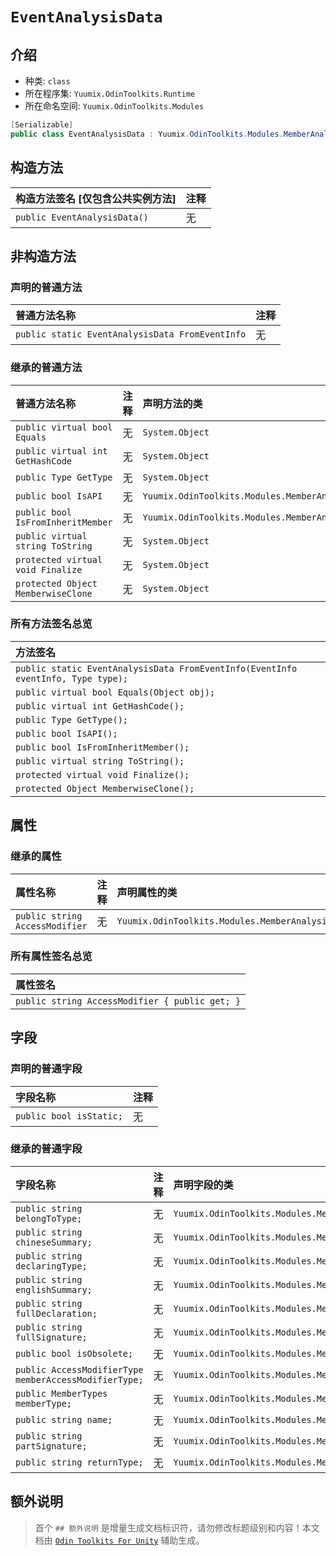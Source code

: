 ﻿# `EventAnalysisData`

## 介绍

- 种类: `class`
- 所在程序集: `Yuumix.OdinToolkits.Runtime`
- 所在命名空间: `Yuumix.OdinToolkits.Modules`

``` csharp
[Serializable]
public class EventAnalysisData : Yuumix.OdinToolkits.Modules.MemberAnalysisData
```

## 构造方法

| 构造方法签名 [仅包含公共实例方法] | 注释 |
| :--- | :--- |
| `public EventAnalysisData()` | 无 |

## 非构造方法

### 声明的普通方法

| 普通方法名称 | 注释 |
| :--- | :--- | 
| `public static EventAnalysisData FromEventInfo` | 无 |

### 继承的普通方法

| 普通方法名称 | 注释 | 声明方法的类 |
| :--- | :--- | :--- |
| `public virtual bool Equals` | 无 | `System.Object` |
| `public virtual int GetHashCode` | 无 | `System.Object` |
| `public Type GetType` | 无 | `System.Object` |
| `public bool IsAPI` | 无 | `Yuumix.OdinToolkits.Modules.MemberAnalysisData` |
| `public bool IsFromInheritMember` | 无 | `Yuumix.OdinToolkits.Modules.MemberAnalysisData` |
| `public virtual string ToString` | 无 | `System.Object` |
| `protected virtual void Finalize` | 无 | `System.Object` |
| `protected Object MemberwiseClone` | 无 | `System.Object` |

### 所有方法签名总览

| 方法签名 |
| :--- | 
| `public static EventAnalysisData FromEventInfo(EventInfo eventInfo, Type type);` |
| `public virtual bool Equals(Object obj);` |
| `public virtual int GetHashCode();` |
| `public Type GetType();` |
| `public bool IsAPI();` |
| `public bool IsFromInheritMember();` |
| `public virtual string ToString();` |
| `protected virtual void Finalize();` |
| `protected Object MemberwiseClone();` |

## 属性

### 继承的属性

| 属性名称 | 注释 | 声明属性的类 | 
| :--- | :--- | :--- |
| `public string AccessModifier` | 无 | `Yuumix.OdinToolkits.Modules.MemberAnalysisData` |

### 所有属性签名总览

| 属性签名 |
| :--- | 
| `public string AccessModifier { public get; }` |
## 字段

### 声明的普通字段

| 字段名称 | 注释 | 
| :--- | :--- | 
| `public bool isStatic;` | 无 |

### 继承的普通字段

| 字段名称 | 注释 | 声明字段的类 |
| :--- | :--- | :--- |
| `public string belongToType;` | 无 | `Yuumix.OdinToolkits.Modules.MemberAnalysisData` |
| `public string chineseSummary;` | 无 | `Yuumix.OdinToolkits.Modules.MemberAnalysisData` |
| `public string declaringType;` | 无 | `Yuumix.OdinToolkits.Modules.MemberAnalysisData` |
| `public string englishSummary;` | 无 | `Yuumix.OdinToolkits.Modules.MemberAnalysisData` |
| `public string fullDeclaration;` | 无 | `Yuumix.OdinToolkits.Modules.MemberAnalysisData` |
| `public string fullSignature;` | 无 | `Yuumix.OdinToolkits.Modules.MemberAnalysisData` |
| `public bool isObsolete;` | 无 | `Yuumix.OdinToolkits.Modules.MemberAnalysisData` |
| `public AccessModifierType memberAccessModifierType;` | 无 | `Yuumix.OdinToolkits.Modules.MemberAnalysisData` |
| `public MemberTypes memberType;` | 无 | `Yuumix.OdinToolkits.Modules.MemberAnalysisData` |
| `public string name;` | 无 | `Yuumix.OdinToolkits.Modules.MemberAnalysisData` |
| `public string partSignature;` | 无 | `Yuumix.OdinToolkits.Modules.MemberAnalysisData` |
| `public string returnType;` | 无 | `Yuumix.OdinToolkits.Modules.MemberAnalysisData` |

## 额外说明

> 首个 `## 额外说明` 是增量生成文档标识符，请勿修改标题级别和内容！本文档由 [`Odin Toolkits For Unity`](https://github.com/yuumixcode/OdinToolkits-For-Unity) 辅助生成。

